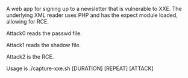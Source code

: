 A web app for signing up to a newsletter that is vulnerable to XXE. The underlying XML reader uses PHP and has the expect module loaded, allowing for RCE.

Attack0 reads the passwd file.

Attack1 reads the shadow file.

Attack2 is the RCE.

Usage is ./capture-xxe.sh [DURATION] [REPEAT] [ATTACK]
